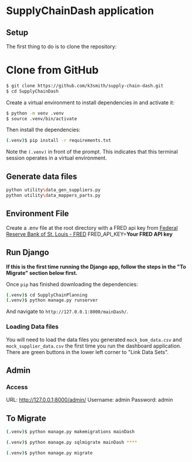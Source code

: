 # SupplyChainDash application

## Setup

The first thing to do is to clone the repository:

# Clone from GitHub
```sh
$ git clone https://github.com/k3smith/supply-chain-dash.git
$ cd SupplyChainDash
```

Create a virtual environment to install dependencies in and activate it:

```sh
$ python -m venv .venv
$ source .venv/bin/activate
```

Then install the dependencies:

```sh
(.venv)$ pip install -r requirements.txt
```
Note the `(.venv)` in front of the prompt. This indicates that this terminal
session operates in a virtual environment.

## Generate data files
```sh
python utility\data_gen_suppliers.py
python utility\data_mappers_parts.py
```

## Environment File
Create a .env file at the root directory with a FRED api key from [Federal Reserve Bank of St. Louis - FRED](https://fred.stlouisfed.org/docs/api/api_key.html)
FRED_API_KEY=**Your FRED API key**

## Run Django
**If this is the first time running the Django app, follow the steps in the "To Migrate" section below first.**

Once `pip` has finished downloading the dependencies:
```sh
(.venv)$ cd SupplyChainPlanning
(.venv)$ python manage.py runserver
```
And navigate to `http://127.0.0.1:8000/mainDash/`.

### Loading Data files
You will need to load the data files you generated `mock_bom_data.csv` and `mock_supplier_data.csv` the first time you run the dashboard application. There are green buttons in the lower left corner to "Link Data Sets". 

## Admin 
### Access
URL: http://127.0.0.1:8000/admin/
Username: admin
Password: admin

## To Migrate

```sh
(.venv)$ python manage.py makemigrations mainDash
```

```sh
(.venv)$ python manage.py sqlmigrate mainDash ****
```

```sh
(.venv)$ python manage.py migrate
```
